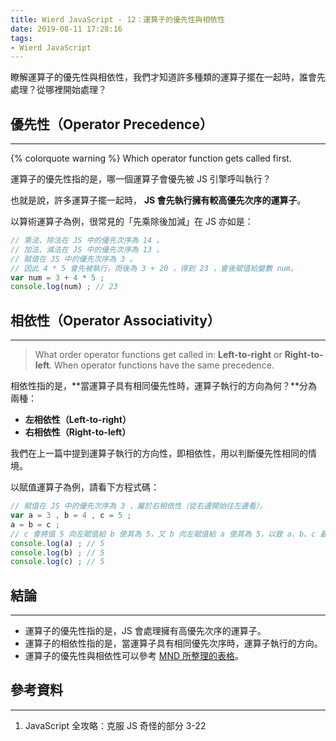 ```yaml
---
title: Wierd JavaScript - 12：運算子的優先性與相依性
date: 2019-08-11 17:28:16
tags:
- Wierd JavaScript
---
```


瞭解運算子的優先性與相依性，我們才知道許多種類的運算子擺在一起時，誰會先處理？從哪裡開始處理？

<!-- more -->


## 優先性（Operator Precedence）
---

{% colorquote warning %}
Which operator function gets called first.



運算子的優先性指的是，哪一個運算子會優先被 JS 引擎呼叫執行？

也就是說，許多運算子擺一起時， **JS 會先執行擁有較高優先次序的運算子**。

以算術運算子為例，很常見的「先乘除後加減」在 JS 亦如是：

```javascript
// 乘法、除法在 JS 中的優先次序為 14 。
// 加法、減法在 JS 中的優先次序為 13 。
// 賦值在 JS 中的優先次序為 3 。 
// 因此 4 * 5 會先被執行，而後為 3 + 20 ，得到 23 ，會後賦值給變數 num。
var num = 3 + 4 * 5 ; 
console.log(num) ; // 23
```



## 相依性（Operator Associativity）
---

> What order operator functions get called in: **Left-to-right** or **Right-to-left**.
> When operator functions have the same precedence. 


相依性指的是，**當運算子具有相同優先性時，運算子執行的方向為何？**分為兩種：

* **左相依性（Left-to-right）**
* **右相依性（Right-to-left）**

我們在上一篇中提到運算子執行的方向性，即相依性，用以判斷優先性相同的情境。

以賦值運算子為例，請看下方程式碼：

```javascript
// 賦值在 JS 中的優先次序為 3 ，屬於右相依性（從右邊開始往左邊看）。 
var a = 3 , b = 4 , c = 5 ;
a = b = c ; 
// c 會將值 5 向左賦值給 b 使其為 5，又 b 向左賦值給 a 使其為 5，以致 a、b、c 最後的值都是 5。
console.log(a) ; // 5
console.log(b) ; // 5
console.log(c) ; // 5
```



## 結論
---
* 運算子的優先性指的是，JS 會處理擁有高優先次序的運算子。
* 運算子的相依性指的是，當運算子具有相同優先次序時，運算子執行的方向。
* 運算子的優先性與相依性可以參考 [MND 所整理的表格](https://developer.mozilla.org/en-US/docs/Web/JavaScript/Reference/Operators/Operator_Precedence)。

## 參考資料
---
1. JavaScript 全攻略：克服 JS 奇怪的部分 3-22
